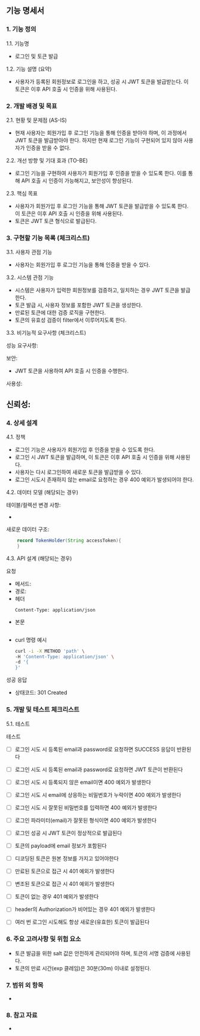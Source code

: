 ## 기능 명세서
### 1. 기능 정의

1.1. 기능명

- 로그인 및 토큰 발급

1.2. 기능 설명 (요약)

- 사용자가 등록된 회원정보로 로그인을 하고, 성공 시 JWT 토큰을 발급받는다. 이 토큰은 이후 API 호출 시 인증을 위해 사용된다.


### 2. 개발 배경 및 목표

2.1. 현황 및 문제점 (AS-IS)

- 현재 사용자는 회원가입 후 로그인 기능을 통해 인증을 받아야 하며, 이 과정에서 JWT 토큰을 발급받아야 한다. 하지만 현재 로그인 기능이 구현되어 있지 않아 사용자가 인증을 받을 수 없다.

2.2. 개선 방향 및 기대 효과 (TO-BE)

- 로그인 기능을 구현하여 사용자가 회원가입 후 인증을 받을 수 있도록 한다. 이를 통해 API 호출 시 인증이 가능해지고, 보안성이 향상된다.

2.3. 핵심 목표

- 사용자가 회원가입 후 로그인 기능을 통해 JWT 토큰을 발급받을 수 있도록 한다. 이 토큰은 이후 API 호출 시 인증을 위해 사용된다.
- 토큰은 JWT 토큰 형식으로 발급된다.

### 3. 구현할 기능 목록 (체크리스트)

3.1. 사용자 관점 기능

- 사용자는 회원가입 후 로그인 기능을 통해 인증을 받을 수 있다.

3.2. 시스템 관점 기능

- 시스템은 사용자가 입력한 회원정보를 검증하고, 일치하는 경우 JWT 토큰을 발급한다.
- 토큰 발급 시, 사용자 정보를 포함한 JWT 토큰을 생성한다.
- 만료된 토큰에 대한 검증 로직을 구현한다.
- 토큰의 유효성 검증이 filter에서 이루어지도록 한다.


3.3. 비기능적 요구사항 (체크리스트)

성능 요구사항:

보안:
- JWT 토큰을 사용하여 API 호출 시 인증을 수행한다.

사용성:

신뢰성:
- 

### 4. 상세 설계

4.1. 정책

- 로그인 기능은 사용자가 회원가입 후 인증을 받을 수 있도록 한다.
- 로그인 시 JWT 토큰을 발급하며, 이 토큰은 이후 API 호출 시 인증을 위해 사용된다.
- 사용자는 다시 로그인하여 새로운 토큰을 발급받을 수 있다.
- 로그인 시도시 존재하지 않는 email로 요청하는 경우 400 예외가 발생되어야 한다.





4.2. 데이터 모델 (해당되는 경우)

테이블/컬렉션 변경 사항:

- 

새로운 데이터 구조:

```java
    record TokenHolder(String accessToken){
    }
```

4.3. API 설계 (해당되는 경우)


요청
- 메서드:
- 경로:
- 헤더
  ```
  Content-Type: application/json
  ```
- 본문
  ```
  
  ```
- curl 명령 예시
  ```bash
  curl -i -X METHOD 'path' \
  -H 'Content-Type: application/json' \
  -d '{
  }'
  ```

성공 응답
- 상태코드: 301 Created


### 5. 개발 및 테스트 체크리스트

5.1. 테스트


테스트
- [ ] 로그인 시도 시 등록된 email과 password로 요청하면 SUCCESS 응답이 반환된다

- [ ] 로그인 시도 시 등록된 email과 password로 요청하면 JWT 토큰이 반환된다

- [ ] 로그인 시도 시 등록되지 않은 email이면 400 예외가 발생한다

- [ ] 로그인 시도 시 email에 상응하는 비밀번호가 누락이면 400 예외가 발생한다

- [ ] 로그인 시도 시 잘못된 비밀번호를 입력하면 400 예외가 발생한다

- [ ] 로그인 파라미터(email)가 잘못된 형식이면 400 예외가 발생한다

- [ ] 로그인 성공 시 JWT 토큰이 정상적으로 발급된다

- [ ] 토큰의 payload에 email 정보가 포함된다

- [ ] 디코딩된 토큰은 원본 정보를 가지고 있어야한다

- [ ] 만료된 토큰으로 접근 시 401 예외가 발생한다

- [ ] 변조된 토큰으로 접근 시 401 예외가 발생한다

- [ ] 토큰이 없는 경우 401 예외가 발생한다

- [ ] header의 Authorization가 비어있는 경우 401 예외가 발생한다

- [ ] 여러 번 로그인 시도해도 항상 새로운(유효한) 토큰이 발급된다

### 6. 주요 고려사항 및 위험 요소

- 토큰 발급을 위한 salt 값은 안전하게 관리되어야 하며, 토큰의 서명 검증에 사용된다.
- 토큰의 만료 시간(exp 클레임)은 30분(30m) 이내로 설정된다.

### 7. 범위 외 항목

-

### 8. 참고 자료

- 
